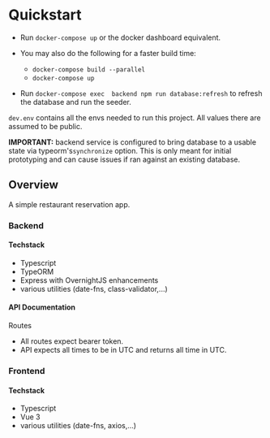 # Quickstart

- Run `docker-compose up` or the docker dashboard equivalent.

- You may also do the following for a faster build time:
  - `docker-compose build --parallel`
  - `docker-compose up`

- Run `docker-compose exec  backend npm run database:refresh` to refresh the database and run the seeder. 

`dev.env` contains all the envs needed to run this project. All values there are assumed to be public.

**IMPORTANT:** backend service is configured to bring database to a usable state via typeorm's`synchronize` option. This is only meant for initial prototyping and can cause issues if ran against an existing database.

## Overview

A simple restaurant reservation app.

### Backend

#### Techstack

- Typescript
- TypeORM
- Express with OvernightJS enhancements
- various utilities (date-fns, class-validator,...)

#### API Documentation

Routes

- All routes expect bearer token.
- API expects all times to be in UTC and returns all time in UTC.

### Frontend

#### Techstack

- Typescript
- Vue 3
- various utilities (date-fns, axios,...)
